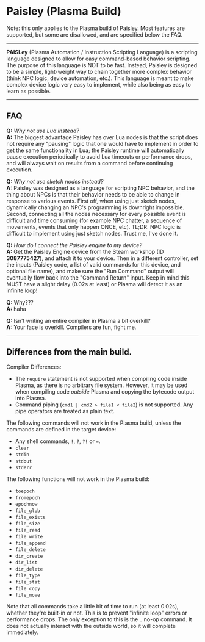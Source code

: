 # Paisley (Plasma Build)

Note: this only applies to the Plasma build of Paisley. Most features are supported, but some are disallowed, and are specified below the FAQ.

---

**PAISLey** (Plasma Automation / Instruction Scripting Language) is a scripting language designed to allow for easy command-based behavior scripting.
The purpose of this language is NOT to be fast. Instead, Paisley is designed to be a simple, light-weight way to chain together more complex behavior (think NPC logic, device automation, etc.).
This language is meant to make complex device logic very easy to implement, while also being as easy to learn as possible.

---

## FAQ
**Q:** *Why not use Lua instead?*<br>
**A:** The biggest advantage Paisley has over Lua nodes is that the script does not require any "pausing" logic that one would have to implement in order to get the same functionality in Lua; the Paisley runtime will automatically pause execution periodically to avoid Lua timeouts or performance drops, and will always wait on results from a command before continuing execution.

**Q:** *Why not use sketch nodes instead?*<br>
**A:** Paisley was designed as a language for scripting NPC behavior, and the thing about NPCs is that their behavior needs to be able to change in response to various events. First off, when using just sketch nodes, dynamically changing an NPC's programming is downright impossible. Second, connecting all the nodes necessary for every possible event is difficult and time consuming (for example NPC chatter, a sequence of movements, events that only happen ONCE, etc). TL;DR: NPC logic is difficult to implement using just sketch nodes. Trust me, I've done it.

**Q:** *How do I connect the Paisley engine to my device?*<br>
**A:** Get the Paisley Engine device from the Steam workshop (ID **3087775427**), and attach it to your device. Then in a different controller, set the inputs (Paisley code, a list of valid commands for this device, and optional file name), and make sure the "Run Command" output will eventually flow back into the "Command Return" input. Keep in mind this MUST have a slight delay (0.02s at least) or Plasma will detect it as an infinite loop!

**Q:** Why???<br>
**A:** haha

**Q:** Isn't writing an entire compiler in Plasma a bit overkill?<br>
**A:** Your face is overkill. Compilers are fun, fight me.

---

## Differences from the main build.

Compiler Differences:
- The `require` statement is not supported when compiling code inside Plasma, as there is no arbitrary file system. However, it may be used when compiling code *outside* Plasma and copying the bytecode output into Plasma.
- Command piping (`cmd1 | cmd2 > file1 < file2`) is not supported. Any pipe operators are treated as plain text.

The following commands will not work in the Plasma build, unless the commands are defined in the target device:
- Any shell commands, `!`, `?`, `?!` or `=`.
- `clear`
- `stdin`
- `stdout`
- `stderr`

The following functions will not work in the Plasma build:
- `toepoch`
- `fromepoch`
- `epochnow`
- `file_glob`
- `file_exists`
- `file_size`
- `file_read`
- `file_write`
- `file_append`
- `file_delete`
- `dir_create`
- `dir_list`
- `dir_delete`
- `file_type`
- `file_stat`
- `file_copy`
- `file_move`

Note that all commands take a little bit of time to run (at least 0.02s), whether they're built-in or not. This is to prevent "infinite loop" errors or performance drops.
The only exception to this is the `.` no-op command. It does not actually interact with the outside world, so it will complete immediately.
